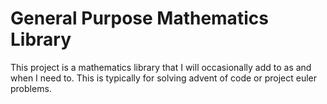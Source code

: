 # General Purpose Mathematics Library

This project is a mathematics library that I will occasionally add to as and when I need to. This is typically for
solving advent of code or project euler problems.